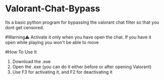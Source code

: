 # Valorant-Chat-Bypass
Its a basic python program for bypassing the valorant chat filter so that you dont get censored.

#Warning⚠
Activate it only when you have open the chat. If you have it open while playing you won't be able to move

#How To Use It
1. Download the .exe
2. Open the .exe (you can do it either before or after opening Valorant)
3. Use F3 for activating it, and F2 for deactivating it
